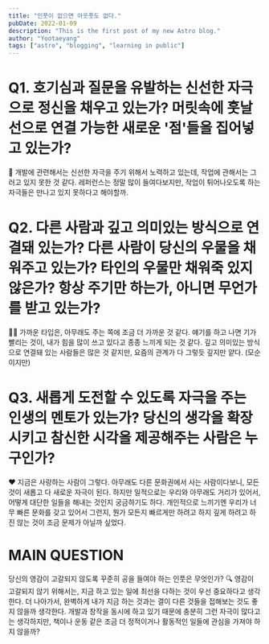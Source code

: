 ```yaml
---
title: "인풋이 없으면 아웃풋도 없다."
pubDate: 2022-01-09
description: "This is the first post of my new Astro blog."
author: "Yootaeyang"
tags: ["astro", "blogging", "learning in public"]
---
```


# Q1. 호기심과 질문을 유발하는 신선한 자극으로 정신을 채우고 있는가? 머릿속에 훗날 선으로 연결 가능한 새로운 '점'들을 집어넣고 있는가?

🫠 개발에 관련해서는 신선한 자극을 주기 위해서 노력하고 있는데, 작업에 관해서는 그러고 있지 못한 것 같다. 레퍼런스는 정말 많이 들여다보지만, 작업이 튀어나오도록 하는 자극들은 만나고 있지 못하다고 해야할까.

# Q2. 다른 사람과 깊고 의미있는 방식으로 연결돼 있는가? 다른 사람이 당신의 우물을 채워주고 있는가? 타인의 우물만 채워죽 있지 않은가? 항상 주기만 하는가, 아니면 무언가를 받고 있는가?

😵‍💫 가까운 타입은, 아무래도 주는 쪽에 조금 더 가까운 것 같다. 얘기를 하고 나면 기가 빨리는 것이, 내가 힘을 많이 쓰고 있다고 종종 느끼게 되는 것 같다. 깊고 의미있는 방식으로 연결돼 있는 사람들은 많은 것 같지만, 요즘의 관계가 다 그렇듯 깊지만 얕다. (모순이지만)

# Q3. 새롭게 도전할 수 있도록 자극을 주는 인생의 멘토가 있는가? 당신의 생각을 확장시키고 참신한 시각을 제공해주는 사람은 누구인가?

❤️ 지금은 사랑하는 사람이 그렇다. 아무래도 다른 문화권에서 사는 사람이다보니, 모든 것이 새롭고 다 새로운 자극이 된다. 하지만 일적으로는 우리와 아무래도 거리가 있어서, 어떻게 대단한 일들을 해내는 것인지 궁금하기도 하다. 개인적으로 느끼기엔 우리가 너무 빠른 문화를 갖고 있어서 그런지, 뭔가 모든지 빠르게만 하려고 하지 깊게 하려고 하진 않는 것이 조금 문제가 아닐까 싶었다.

# MAIN QUESTION

당신의 영감이 고갈되지 않도록 꾸준히 공을 들여야 하는 인풋은 무엇인가?
🔍 영감이 고갈되지 않기 위해서는, 지금 하고 있는 일에 최선을 다하는 것이 우선 중요하다고 생각한다. 더 나아가서, 완벽하게 내가 지금 하는 것과는 결이 다른 것들을 접해보는 것도 좋지 않을까 생각한다. 개발과 창작을 동시에 하고 있기 때문에 충분히 그런 자극이 많다고는 생각하지만, 책이나 운동 같은 조금 더 정적이거나 활동적인 일들에 관심을 가져야 하지 않을까?
